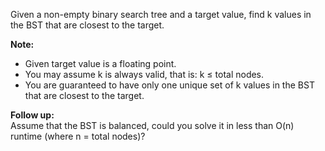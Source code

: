 Given a non-empty binary search tree and a target value, find k values in the BST that are closest to the target.

**Note:**  
* Given target value is a floating point.
* You may assume k is always valid, that is: k ≤ total nodes.
* You are guaranteed to have only one unique set of k values in the BST that are closest to the target.

**Follow up:**  
Assume that the BST is balanced, could you solve it in less than O(n) runtime (where n = total nodes)?

